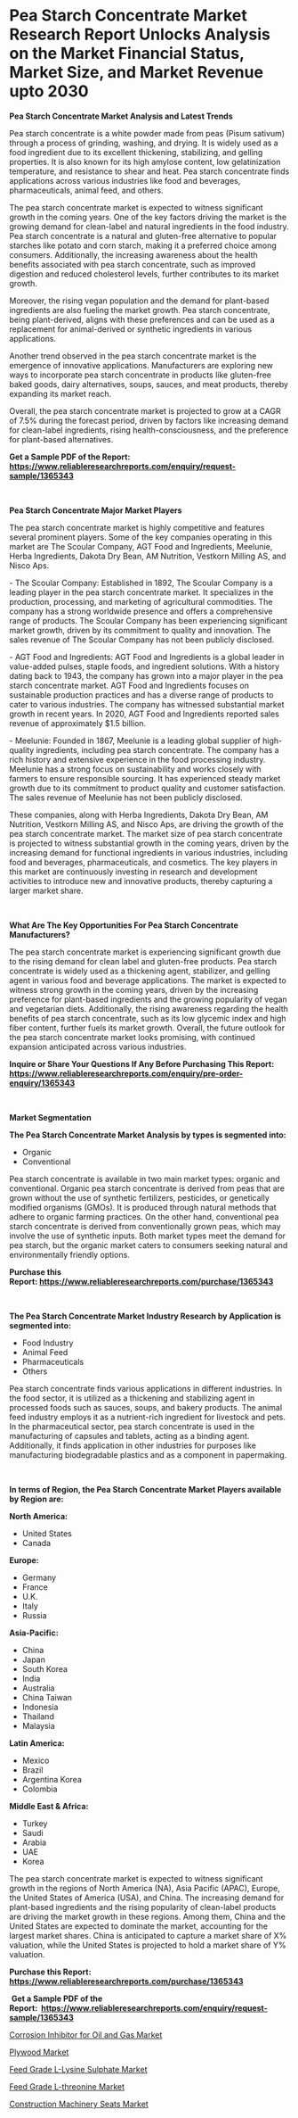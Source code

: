 <p><h1>Pea Starch Concentrate Market Research Report Unlocks Analysis on the Market Financial Status, Market Size, and Market Revenue upto 2030</h1></p><p><strong>Pea Starch Concentrate Market Analysis and Latest Trends</strong></p>
<p><p>Pea starch concentrate is a white powder made from peas (Pisum sativum) through a process of grinding, washing, and drying. It is widely used as a food ingredient due to its excellent thickening, stabilizing, and gelling properties. It is also known for its high amylose content, low gelatinization temperature, and resistance to shear and heat. Pea starch concentrate finds applications across various industries like food and beverages, pharmaceuticals, animal feed, and others.</p><p>The pea starch concentrate market is expected to witness significant growth in the coming years. One of the key factors driving the market is the growing demand for clean-label and natural ingredients in the food industry. Pea starch concentrate is a natural and gluten-free alternative to popular starches like potato and corn starch, making it a preferred choice among consumers. Additionally, the increasing awareness about the health benefits associated with pea starch concentrate, such as improved digestion and reduced cholesterol levels, further contributes to its market growth.</p><p>Moreover, the rising vegan population and the demand for plant-based ingredients are also fueling the market growth. Pea starch concentrate, being plant-derived, aligns with these preferences and can be used as a replacement for animal-derived or synthetic ingredients in various applications.</p><p>Another trend observed in the pea starch concentrate market is the emergence of innovative applications. Manufacturers are exploring new ways to incorporate pea starch concentrate in products like gluten-free baked goods, dairy alternatives, soups, sauces, and meat products, thereby expanding its market reach.</p><p>Overall, the pea starch concentrate market is projected to grow at a CAGR of 7.5% during the forecast period, driven by factors like increasing demand for clean-label ingredients, rising health-consciousness, and the preference for plant-based alternatives.</p></p>
<p><strong>Get a Sample PDF of the Report:&nbsp; <a href="https://www.reliableresearchreports.com/enquiry/request-sample/1365343">https://www.reliableresearchreports.com/enquiry/request-sample/1365343</a></strong></p>
<p>&nbsp;</p>
<p><strong>Pea Starch Concentrate Major Market Players</strong></p>
<p><p>The pea starch concentrate market is highly competitive and features several prominent players. Some of the key companies operating in this market are The Scoular Company, AGT Food and Ingredients, Meelunie, Herba Ingredients, Dakota Dry Bean, AM Nutrition, Vestkorn Milling AS, and Nisco Aps.</p><p>- The Scoular Company: Established in 1892, The Scoular Company is a leading player in the pea starch concentrate market. It specializes in the production, processing, and marketing of agricultural commodities. The company has a strong worldwide presence and offers a comprehensive range of products. The Scoular Company has been experiencing significant market growth, driven by its commitment to quality and innovation. The sales revenue of The Scoular Company has not been publicly disclosed.</p><p>- AGT Food and Ingredients: AGT Food and Ingredients is a global leader in value-added pulses, staple foods, and ingredient solutions. With a history dating back to 1943, the company has grown into a major player in the pea starch concentrate market. AGT Food and Ingredients focuses on sustainable production practices and has a diverse range of products to cater to various industries. The company has witnessed substantial market growth in recent years. In 2020, AGT Food and Ingredients reported sales revenue of approximately $1.5 billion.</p><p>- Meelunie: Founded in 1867, Meelunie is a leading global supplier of high-quality ingredients, including pea starch concentrate. The company has a rich history and extensive experience in the food processing industry. Meelunie has a strong focus on sustainability and works closely with farmers to ensure responsible sourcing. It has experienced steady market growth due to its commitment to product quality and customer satisfaction. The sales revenue of Meelunie has not been publicly disclosed.</p><p>These companies, along with Herba Ingredients, Dakota Dry Bean, AM Nutrition, Vestkorn Milling AS, and Nisco Aps, are driving the growth of the pea starch concentrate market. The market size of pea starch concentrate is projected to witness substantial growth in the coming years, driven by the increasing demand for functional ingredients in various industries, including food and beverages, pharmaceuticals, and cosmetics. The key players in this market are continuously investing in research and development activities to introduce new and innovative products, thereby capturing a larger market share.</p></p>
<p>&nbsp;</p>
<p><strong>What Are The Key Opportunities For Pea Starch Concentrate Manufacturers?</strong></p>
<p><p>The pea starch concentrate market is experiencing significant growth due to the rising demand for clean label and gluten-free products. Pea starch concentrate is widely used as a thickening agent, stabilizer, and gelling agent in various food and beverage applications. The market is expected to witness strong growth in the coming years, driven by the increasing preference for plant-based ingredients and the growing popularity of vegan and vegetarian diets. Additionally, the rising awareness regarding the health benefits of pea starch concentrate, such as its low glycemic index and high fiber content, further fuels its market growth. Overall, the future outlook for the pea starch concentrate market looks promising, with continued expansion anticipated across various industries.</p></p>
<p><strong>Inquire or Share Your Questions If Any Before Purchasing This Report: <a href="https://www.reliableresearchreports.com/enquiry/pre-order-enquiry/1365343">https://www.reliableresearchreports.com/enquiry/pre-order-enquiry/1365343</a></strong></p>
<p>&nbsp;</p>
<p><strong>Market Segmentation</strong></p>
<p><strong>The Pea Starch Concentrate Market Analysis by types is segmented into:</strong></p>
<p><ul><li>Organic</li><li>Conventional</li></ul></p>
<p><p>Pea starch concentrate is available in two main market types: organic and conventional. Organic pea starch concentrate is derived from peas that are grown without the use of synthetic fertilizers, pesticides, or genetically modified organisms (GMOs). It is produced through natural methods that adhere to organic farming practices. On the other hand, conventional pea starch concentrate is derived from conventionally grown peas, which may involve the use of synthetic inputs. Both market types meet the demand for pea starch, but the organic market caters to consumers seeking natural and environmentally friendly options.</p></p>
<p><strong>Purchase this Report:&nbsp;<a href="https://www.reliableresearchreports.com/purchase/1365343">https://www.reliableresearchreports.com/purchase/1365343</a></strong></p>
<p>&nbsp;</p>
<p><strong>The Pea Starch Concentrate Market Industry Research by Application is segmented into:</strong></p>
<p><ul><li>Food Industry</li><li>Animal Feed</li><li>Pharmaceuticals</li><li>Others</li></ul></p>
<p><p>Pea starch concentrate finds various applications in different industries. In the food sector, it is utilized as a thickening and stabilizing agent in processed foods such as sauces, soups, and bakery products. The animal feed industry employs it as a nutrient-rich ingredient for livestock and pets. In the pharmaceutical sector, pea starch concentrate is used in the manufacturing of capsules and tablets, acting as a binding agent. Additionally, it finds application in other industries for purposes like manufacturing biodegradable plastics and as a component in papermaking.</p></p>
<p>&nbsp;</p>
<p><strong>In terms of Region, the Pea Starch Concentrate Market Players available by Region are:</strong></p>
<p>
    <p> <strong> North America: </strong>
        <ul>
            <li>United States</li>
            <li>Canada</li>
        </ul>
        </p> 
    <p> <strong> Europe: </strong>
        <ul>
            <li>Germany</li>
            <li>France</li>
            <li>U.K.</li>
            <li>Italy</li>
            <li>Russia</li>
        </ul>
        </p> 
    <p> <strong> Asia-Pacific: </strong>
        <ul>
            <li>China</li>
            <li>Japan</li>
            <li>South Korea</li>
            <li>India</li>
            <li>Australia</li>
            <li>China Taiwan</li>
            <li>Indonesia</li>
            <li>Thailand</li>
            <li>Malaysia</li>
        </ul>
        </p> 
    <p> <strong> Latin America: </strong>
        <ul>
            <li>Mexico</li>
            <li>Brazil</li>
            <li>Argentina Korea</li>
            <li>Colombia</li>
        </ul>
        </p> 
    <p> <strong> Middle East & Africa: </strong>
        <ul>
            <li>Turkey</li>
            <li>Saudi</li>
            <li>Arabia</li>
            <li>UAE</li>
            <li>Korea</li>
        </ul>
    </p>
    </p>
<p><p>The pea starch concentrate market is expected to witness significant growth in the regions of North America (NA), Asia Pacific (APAC), Europe, the United States of America (USA), and China. The increasing demand for plant-based ingredients and the rising popularity of clean-label products are driving the market growth in these regions. Among them, China and the United States are expected to dominate the market, accounting for the largest market shares. China is anticipated to capture a market share of X% valuation, while the United States is projected to hold a market share of Y% valuation.</p></p>
<p><strong>Purchase this Report: <a href="https://www.reliableresearchreports.com/purchase/1365343">https://www.reliableresearchreports.com/purchase/1365343</a></strong></p>
<p>&nbsp;<strong>Get a Sample PDF of the Report:&nbsp;&nbsp;<a href="https://www.reliableresearchreports.com/enquiry/request-sample/1365343">https://www.reliableresearchreports.com/enquiry/request-sample/1365343</a></strong></p>
<p><strong></strong></p>
<p><p><a href="https://medium.com/@vrahul.reportprime/corrosion-inhibitor-for-oil-and-gas-market-size-growth-forecast-2023-2030-08a00b8793ee">Corrosion Inhibitor for Oil and Gas Market</a></p><p><a href="https://www.linkedin.com/pulse/plywood-market-size-2023-2030-global-industrial-analysis-yhs8e/">Plywood Market</a></p><p><a href="https://github.com/santosh758595/Market-Research-Report-List-1/blob/main/feed-grade-l-lysine-sulphate-market.md">Feed Grade L-Lysine Sulphate Market</a></p><p><a href="https://github.com/Chiragrp25/Market-Research-Report-List-1/blob/main/feed-grade-l-threonine-market.md">Feed Grade L-threonine Market</a></p><p><a href="https://www.linkedin.com/pulse/construction-machinery-seats-market-size-share-global-analysis-zycse/">Construction Machinery Seats Market</a></p></p>